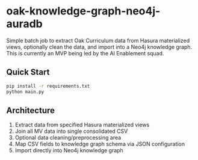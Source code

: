 # oak-knowledge-graph-neo4j-auradb
Simple batch job to extract Oak Curriculum data from Hasura materialized views, optionally clean the data, and import into a Neo4j knowledge graph. This is currently an MVP being led by the AI Enablement squad.

## Quick Start
```bash
pip install -r requirements.txt
python main.py
```

## Architecture
1. Extract data from specified Hasura materialized views
2. Join all MV data into single consolidated CSV
3. Optional data cleaning/preprocessing area
4. Map CSV fields to knowledge graph schema via JSON configuration
5. Import directly into Neo4j knowledge graph
